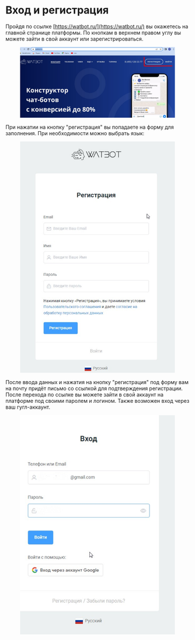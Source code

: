 # Вход и регистрация

Пройдя по ссылке [https://watbot.ru/](https://watbot.ru/) вы окажетесь на главной странице платформы. По кнопкам в верхнем правом углу вы можете зайти в свой аккаунт или зарегистрироваться.

<figure><img src="../.gitbook/assets/1 (2).jpg" alt=""><figcaption></figcaption></figure>

При нажатии на кнопку "регистрация" вы попадаете на форму для заполнения. При необходимости можно выбрать язык:

<figure><img src="../.gitbook/assets/2 (1).jpg" alt=""><figcaption></figcaption></figure>

После ввода данных и нажатия на кнопку "регистрация" под форму вам на почту придёт письмо со ссылкой для подтверждения регистрации.  После перехода по ссылке вы можете зайти в свой аккаунт на платформе под своими паролем и логином. Также возможен вход через ваш гугл-аккаунт.

<figure><img src="../.gitbook/assets/3.jpg" alt=""><figcaption></figcaption></figure>

